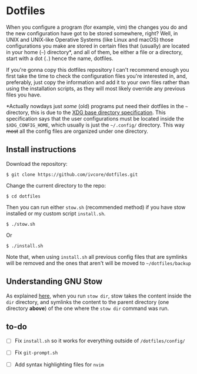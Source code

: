 # Dotfiles
When you configure a program (for example, vim) the changes you do and the new configuration have got to be stored somewhere, right? Well, in UNIX and UNIX-like Operative Systems (like Linux and macOS) those configurations you make are stored in certain files that (usually) are located in your home (`~`) directory*, and all of them, be either a file or a directory, start with a dot (`.`) hence the name, dotfiles.

If you're gonna copy this dotfiles repository I can't recommend enough you first take the time to check the configuration files you're interested in, and, preferably, just copy the information and add it to your own files rather than using the installation scripts, as they will most likely override any previous files you have.

*Actually nowdays just _some_ (old) programs put need their dotfiles in the `~` directory, this is due to the [XDG base directory specification](https://standards.freedesktop.org/basedir-spec/basedir-spec-latest.html). This specification says that the user configurations must be located inside the `$XDG_CONFIG_HOME`, which usually is just the `~/.config/` directory. This way ~~most~~ all the config files are organized under one directory.

## Install instructions
Download the repository:

    $ git clone https://github.com/ivcore/dotfiles.git
    
Change the current directory to the repo:

    $ cd dotfiles
    
Then you can run either `stow.sh` (recommended method) if you have stow installed  or my custom script `install.sh`.

    $ ./stow.sh
    
Or

    $ ./install.sh

Note that, when using `install.sh` all previous config files that are symlinks will be removed and the ones that aren't will be moved to `~/dotfiles/backup`

## Understanding GNU Stow
As explained [here](https://alexpearce.me/2016/02/managing-dotfiles-with-stow/), when you run `stow dir`, stow takes the content inside the `dir` directory, and symlinks the content to the parent directory (one directory **above**) of the one where the `stow dir` command was run.

## to-do
- [ ] Fix `install.sh` so it works for everything outside of `/dotfiles/config/`
- [ ] Fix `git-prompt.sh`
- [ ] Add syntax highlighting files for `nvim`


